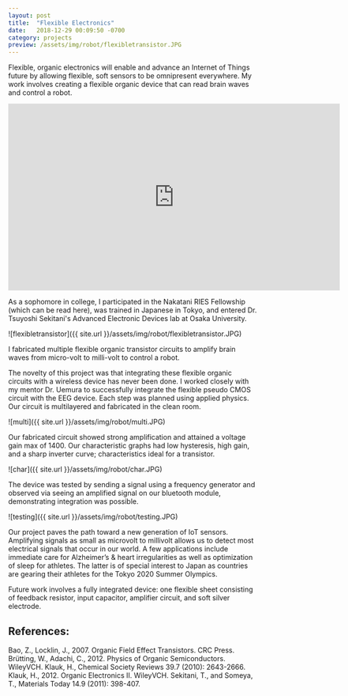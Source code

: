```yaml
---
layout: post
title:  "Flexible Electronics"
date:   2018-12-29 00:09:50 -0700
category: projects
preview: /assets/img/robot/flexibletransistor.JPG
---
```


Flexible, organic electronics will enable and advance an Internet of Things future by allowing flexible, soft sensors to be omnipresent everywhere. My work involves creating a flexible organic device that can read brain waves and control a robot.

<iframe width="672" height="378" src="https://www.youtube.com/embed/h5bA1AZqdxg" frameborder="0" allow="accelerometer; autoplay; encrypted-media; gyroscope; picture-in-picture" allowfullscreen></iframe>

As a sophomore in college, I participated in the Nakatani RIES Fellowship (which can be read here), was trained in Japanese in Tokyo, and entered Dr. Tsuyoshi Sekitani's Advanced Electronic Devices lab at Osaka University. 

![flexibletransistor]({{ site.url }}/assets/img/robot/flexibletransistor.JPG)

I fabricated multiple flexible organic transistor circuits to amplify brain waves from micro-volt to milli-volt to control a robot.

The novelty of this project was that integrating these flexible organic circuits with a wireless device has never been done. I worked closely with my mentor Dr. Uemura to successfully integrate the flexible pseudo CMOS circuit with the EEG device. Each step was planned using applied physics. Our circuit is multilayered and fabricated in the clean room.

![multi]({{ site.url }}/assets/img/robot/multi.JPG)

Our fabricated circuit showed strong amplification and attained a voltage gain max of 1400. Our characteristic graphs had low hysteresis, high gain, and a sharp inverter curve; characteristics ideal for a transistor.

![char]({{ site.url }}/assets/img/robot/char.JPG)

The device was tested by sending a signal using a frequency generator and observed via seeing an amplified signal on our bluetooth module, demonstrating integration was possible. 

![testing]({{ site.url }}/assets/img/robot/testing.JPG)

Our project paves the path toward a new generation of IoT sensors. Amplifying signals as small as microvolt to millivolt allows us to detect most electrical signals that occur in our world. A few applications include immediate care for Alzheimer’s & heart irregularities as well as optimization of sleep for athletes. The latter is of special interest to Japan as countries are gearing their athletes for the Tokyo 2020 Summer Olympics.

Future work involves a fully integrated device: one flexible sheet consisting of feedback resistor, input capacitor, amplifier circuit, and soft silver electrode.

## References:
Bao, Z., Locklin, J., 2007. Organic Field Effect Transistors. CRC Press. 
Brütting, W., Adachi, C., 2012. Physics of Organic Semiconductors. WileyVCH. 
Klauk, H., Chemical Society Reviews 39.7 (2010): 2643-2666. 
Klauk, H., 2012. Organic Electronics II. WileyVCH. 
Sekitani, T., and Someya, T., Materials Today 14.9 (2011): 398-407.
